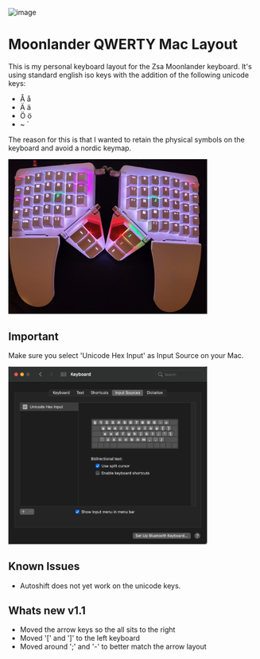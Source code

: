 ![image]([https://res.cloudinary.com/zsa-technology/image/upload/w_121/v1637636174/zsa-io-production/moonlander-logo](https://res.cloudinary.com/zsa-technology/image/upload/f_auto/q_auto/c_scale,w_120/v1/zsa-io-refactor-prod/@moonlander/images/logos/moonlander-logo.png?_a=ATO2BAA0))

# Moonlander QWERTY Mac Layout

This is my personal keyboard layout for the Zsa Moonlander keyboard.
It's using standard english iso keys with the addition of the following
unicode keys:
* Å å
* Ä ä
* Ö ö
* ~ `

The reason for this is that I wanted to retain the physical symbols on 
the keyboard and avoid a nordic keymap.

<img src="images/keyboard.jpg" width="400">

## Important

Make sure you select 'Unicode Hex Input' as Input Source on your Mac.<br/>

<img src="images/input.png" width="400">

## Known Issues
* Autoshift does not yet work on the unicode keys.


## Whats new v1.1
* Moved the arrow keys so the all sits to the right
* Moved '[' and ']' to the left keyboard
* Moved around ';' and '-' to better match the arrow layout
